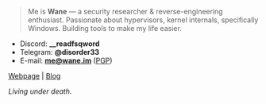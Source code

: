 > Me is **Wane** — a security researcher & reverse-engineering enthusiast.
> Passionate about hypervisors, kernel internals, specifically Windows.
> Building tools to make my life easier.

+ Discord: **__readfsqword**
+ Telegram: **@disorder33**
+ E-mail: **me@wane.im** ([PGP](https://wane.im/pgp))

[Webpage](https://wane.im/) | [Blog](https://blog.wane.im/)

*Living under death.*
